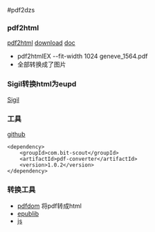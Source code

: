 #pdf2dzs

### pdf2html
[pdf2html](https://github.com/coolwanglu/pdf2htmlEX)
[download](https://soft.rubypdf.com/software/pdf2htmlex-windows-version)
[doc](https://wang-lu.com/pdf2htmlEX/doc/tb108wang.html)
* pdf2htmlEX --fit-width 1024 geneve_1564.pdf
* 全部转换成了图片


### Sigil转换html为eupd
[Sigil](https://github.com/Sigil-Ebook/Sigil/releases/tag/1.9.10)

### 工具
[github](https://github.com/jmrozanec/pdf-converter)

```
<dependency>
    <groupId>com.bit-scout</groupId>
    <artifactId>pdf-converter</artifactId>
    <version>1.0.2</version>
</dependency>
```

### 转换工具
* [pdfdom](https://github.com/radkovo/Pdf2Dom) 将pdf转成html
* [epublib](https://github.com/psiegman/epublib)
* [js](https://www.jianshu.com/p/e752dfeb628f)
